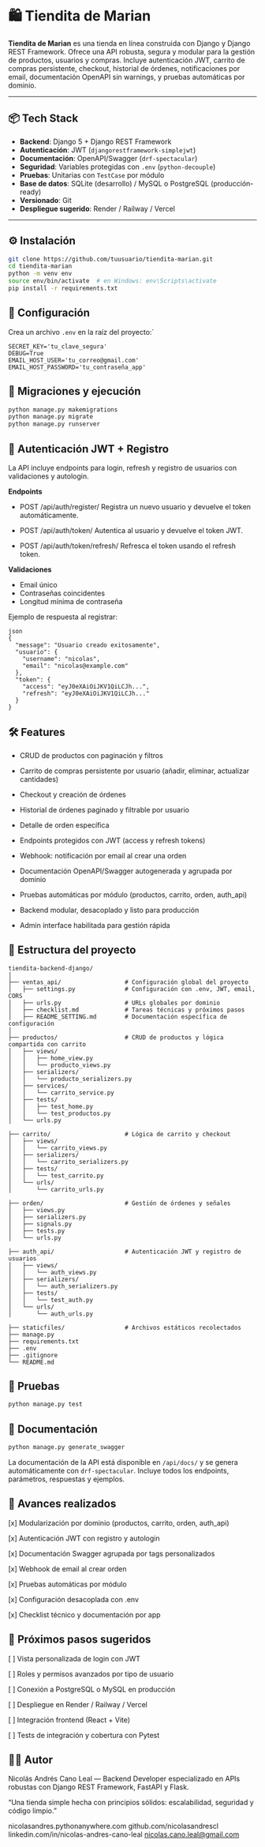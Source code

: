# 🛍️ Tiendita de Marian

**Tiendita de Marian** es una tienda en línea construida con Django y Django REST Framework. Ofrece una API robusta, segura y modular para la gestión de productos, usuarios y compras. Incluye autenticación JWT, carrito de compras persistente, checkout, historial de órdenes, notificaciones por email, documentación OpenAPI sin warnings, y pruebas automáticas por dominio.

---

## 📦 Tech Stack

- **Backend**: Django 5 + Django REST Framework
- **Autenticación**: JWT (`djangorestframework-simplejwt`)
- **Documentación**: OpenAPI/Swagger (`drf-spectacular`)
- **Seguridad**: Variables protegidas con `.env` (`python-decouple`)
- **Pruebas**: Unitarias con `TestCase` por módulo
- **Base de datos**: SQLite (desarrollo) / MySQL o PostgreSQL (producción-ready)
- **Versionado**: Git
- **Despliegue sugerido**: Render / Railway / Vercel

---

## ⚙️ Instalación

```bash
git clone https://github.com/tuusuario/tiendita-marian.git
cd tiendita-marian
python -m venv env
source env/bin/activate  # en Windows: env\Scripts\activate
pip install -r requirements.txt
```
## 🔐 Configuración
Crea un archivo `.env` en la raíz del proyecto:`

```
SECRET_KEY='tu_clave_segura'
DEBUG=True
EMAIL_HOST_USER='tu_correo@gmail.com'
EMAIL_HOST_PASSWORD='tu_contraseña_app'
```
## 🧩 Migraciones y ejecución

```bash
python manage.py makemigrations
python manage.py migrate
python manage.py runserver
```

## 🔐 Autenticación JWT + Registro

La API incluye endpoints para login, refresh y registro de usuarios con validaciones y autologin.

__Endpoints__
- POST /api/auth/register/ Registra un nuevo usuario y devuelve el token automáticamente.

- POST /api/auth/token/ Autentica al usuario y devuelve el token JWT.

- POST /api/auth/token/refresh/ Refresca el token usando el refresh token.

__Validaciones__
- Email único
- Contraseñas coincidentes
- Longitud mínima de contraseña

Ejemplo de respuesta al registrar:
```
json
{
  "message": "Usuario creado exitosamente",
  "usuario": {
    "username": "nicolas",
    "email": "nicolas@example.com"
  },
  "token": {
    "access": "eyJ0eXAiOiJKV1QiLCJh...",
    "refresh": "eyJ0eXAiOiJKV1QiLCJh..."
  }
}
```
## 🛠️ Features
- CRUD de productos con paginación y filtros

- Carrito de compras persistente por usuario (añadir, eliminar, actualizar cantidades)

- Checkout y creación de órdenes

- Historial de órdenes paginado y filtrable por usuario

- Detalle de orden específica

- Endpoints protegidos con JWT (access y refresh tokens)

- Webhook: notificación por email al crear una orden

- Documentación OpenAPI/Swagger autogenerada y agrupada por dominio

- Pruebas automáticas por módulo (productos, carrito, orden, auth_api)

- Backend modular, desacoplado y listo para producción

- Admin interface habilitada para gestión rápida

## 🧱 Estructura del proyecto

```
tiendita-backend-django/
│
├── ventas_api/                  # Configuración global del proyecto
│   ├── settings.py              # Configuración con .env, JWT, email, CORS
│   ├── urls.py                  # URLs globales por dominio
│   ├── checklist.md             # Tareas técnicas y próximos pasos
│   ├── README_SETTING.md        # Documentación específica de configuración
│
├── productos/                   # CRUD de productos y lógica compartida con carrito
│   ├── views/
│   │   ├── home_view.py
│   │   └── producto_views.py
│   ├── serializers/
│   │   └── producto_serializers.py
│   ├── services/
│   │   └── carrito_service.py
│   ├── tests/
│   │   ├── test_home.py
│   │   └── test_productos.py
│   └── urls.py

├── carrito/                     # Lógica de carrito y checkout
│   ├── views/
│   │   └── carrito_views.py
│   ├── serializers/
│   │   └── carrito_serializers.py
│   ├── tests/
│   │   └── test_carrito.py
│   └── urls/
│       └── carrito_urls.py

├── orden/                       # Gestión de órdenes y señales
│   ├── views.py
│   ├── serializers.py
│   ├── signals.py
│   ├── tests.py
│   └── urls.py

├── auth_api/                    # Autenticación JWT y registro de usuarios
│   ├── views/
│   │   └── auth_views.py
│   ├── serializers/
│   │   └── auth_serializers.py
│   ├── tests/
│   │   └── test_auth.py
│   └── urls/
│       └── auth_urls.py

├── staticfiles/                 # Archivos estáticos recolectados
├── manage.py
├── requirements.txt
├── .env
├── .gitignore
└── README.md
```

## 🧪 Pruebas

```bash
python manage.py test
```
## 📜 Documentación
```bash
python manage.py generate_swagger
```
La documentación de la API está disponible en `/api/docs/` y se genera automáticamente con `drf-spectacular`. Incluye todos los endpoints, parámetros, respuestas y ejemplos.

## 📌 Avances realizados
[x] Modularización por dominio (productos, carrito, orden, auth_api)

[x] Autenticación JWT con registro y autologin

[x] Documentación Swagger agrupada por tags personalizados

[x] Webhook de email al crear orden

[x] Pruebas automáticas por módulo

[x] Configuración desacoplada con .env

[x] Checklist técnico y documentación por app

## 🚀 Próximos pasos sugeridos
[ ] Vista personalizada de login con JWT

[ ] Roles y permisos avanzados por tipo de usuario

[ ] Conexión a PostgreSQL o MySQL en producción

[ ] Despliegue en Render / Railway / Vercel

[ ] Integración frontend (React + Vite)

[ ] Tests de integración y cobertura con Pytest

## 🧑‍💻 Autor
Nicolás Andrés Cano Leal — Backend Developer especializado en APIs robustas con Django REST Framework, FastAPI y Flask.

“Una tienda simple hecha con principios sólidos: escalabilidad, seguridad y código limpio.”

nicolasandres.pythonanywhere.com
github.com/nicolasandrescl
linkedin.com/in/nicolas-andres-cano-leal
nicolas.cano.leal@gmail.com